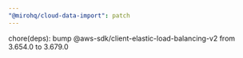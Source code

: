 ```yaml
---
"@mirohq/cloud-data-import": patch
---
```


chore(deps): bump @aws-sdk/client-elastic-load-balancing-v2 from 3.654.0 to 3.679.0
